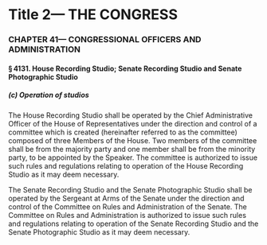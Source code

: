 
# Title 2— THE CONGRESS
### CHAPTER 41— CONGRESSIONAL OFFICERS AND ADMINISTRATION
#### § 4131. House Recording Studio; Senate Recording Studio and Senate Photographic Studio
##### (c) Operation of studios

The House Recording Studio shall be operated by the Chief Administrative Officer of the House of Representatives under the direction and control of a committee which is created (hereinafter referred to as the committee) composed of three Members of the House. Two members of the committee shall be from the majority party and one member shall be from the minority party, to be appointed by the Speaker. The committee is authorized to issue such rules and regulations relating to operation of the House Recording Studio as it may deem necessary.

The Senate Recording Studio and the Senate Photographic Studio shall be operated by the Sergeant at Arms of the Senate under the direction and control of the Committee on Rules and Administration of the Senate. The Committee on Rules and Administration is authorized to issue such rules and regulations relating to operation of the Senate Recording Studio and the Senate Photographic Studio as it may deem necessary.
